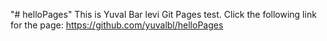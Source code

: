 "# helloPages" 
This is Yuval Bar levi Git Pages test.
Click the following link for the page:
https://github.com/yuvalbl/helloPages
